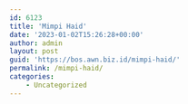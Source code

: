 ```yaml
---
id: 6123
title: 'Mimpi Haid'
date: '2023-01-02T15:26:28+00:00'
author: admin
layout: post
guid: 'https://bos.awn.biz.id/mimpi-haid/'
permalink: /mimpi-haid/
categories:
    - Uncategorized
---
```


